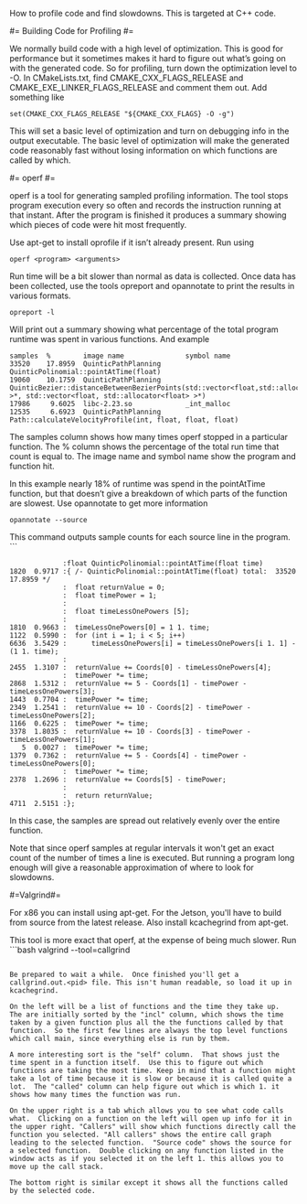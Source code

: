 How to profile code and find slowdowns. This is targeted at C++ code.

#= Building Code for Profiling #=

We normally build code with a high level of optimization. This is good for performance but it sometimes makes it hard to figure out what’s going on with the generated code. So for profiling, turn down the optimization level to -O. In CMakeLists.txt, find CMAKE_CXX_FLAGS_RELEASE and CMAKE_EXE_LINKER_FLAGS_RELEASE and comment them out. Add something like

```
set(CMAKE_CXX_FLAGS_RELEASE "${CMAKE_CXX_FLAGS} -O -g")
```
This will set a basic level of optimization and turn on debugging info in the output executable. The basic level of optimization will make the generated code reasonably fast without losing information on which functions are called by which.

#= operf #=

operf is a tool for generating sampled profiling information. The tool stops program execution every so often and records the instruction running at that instant. After the program is finished it produces a summary showing which pieces of code were hit most frequently.

Use apt-get to install oprofile if it isn’t already present. Run using

```
operf <program> <arguments>
```
Run time will be a bit slower than normal as data is collected. Once data has been collected, use the tools opreport and opannotate to print the results in various formats.

```
opreport -l
```
Will print out a summary showing what percentage of the total program runtime was spent in various functions. And example

```
samples  %        image name               symbol name
33520    17.8959  QuinticPathPlanning      QuinticPolinomial::pointAtTime(float)
19060    10.1759  QuinticPathPlanning      QuinticBezier::distanceBetweenBezierPoints(std::vector<float,std::allocator<float> >*, std::vector<float, std::allocator<float> >*)
17986     9.6025  libc-2.23.so             _int_malloc
12535     6.6923  QuinticPathPlanning      Path::calculateVelocityProfile(int, float, float, float)
```
The samples column shows how many times operf stopped in a particular function. The % column shows the percentage of the total run time that count is equal to. The image name and symbol name show the program and function hit.

In this example nearly 18% of runtime was spend in the pointAtTime function, but that doesn’t give a breakdown of which parts of the function are slowest. Use opannotate to get more information

```
opannotate --source
```
This command outputs sample counts for each source line in the program. ``` 

```
             :float QuinticPolinomial::pointAtTime(float time)
1820  0.9717 :{ /- QuinticPolinomial::pointAtTime(float) total:  33520 17.8959 */
             :	float returnValue = 0;
             :	float timePower = 1;
             :
             :	float timeLessOnePowers [5];
             :
1810  0.9663 :	timeLessOnePowers[0] = 1 1. time;
1122  0.5990 :	for (int i = 1; i < 5; i++)
6636  3.5429 :		timeLessOnePowers[i] = timeLessOnePowers[i 1. 1] - (1 1. time);
             :
2455  1.3107 :	returnValue += Coords[0] - timeLessOnePowers[4];
             :	timePower *= time;
2868  1.5312 :	returnValue += 5 - Coords[1] - timePower - timeLessOnePowers[3];
1443  0.7704 :	timePower *= time;
2349  1.2541 :	returnValue += 10 - Coords[2] - timePower - timeLessOnePowers[2];
1166  0.6225 :	timePower *= time;
3378  1.8035 :	returnValue += 10 - Coords[3] - timePower - timeLessOnePowers[1];
   5  0.0027 :	timePower *= time;
1379  0.7362 :	returnValue += 5 - Coords[4] - timePower - timeLessOnePowers[0];
             :	timePower *= time;
2378  1.2696 :	returnValue += Coords[5] - timePower;
             :
             :	return returnValue;
4711  2.5151 :};
```

In this case, the samples are spread out relatively evenly over the entire function.

Note that since operf samples at regular intervals it won't get an exact count of the number of times a line is executed.  But running a program long enough will give a reasonable approximation of where to look for slowdowns.


#=Valgrind#=


For x86 you can install using apt-get. For the Jetson, you'll have to build from source from the latest release. Also install kcachegrind from apt-get.

This tool is more exact that operf, at the expense of being much slower.  Run ```bash
valgrind --tool=callgrind <program name> <program arguments>
```

Be prepared to wait a while.  Once finished you'll get a callgrind.out.<pid> file. This isn't human readable, so load it up in kcachegrind.

On the left will be a list of functions and the time they take up.  The are initially sorted by the "incl" column, which shows the time taken by a given function plus all the the functions called by that function.  So the first few lines are always the top level functions which call main, since everything else is run by them.

A more interesting sort is the "self" column.  That shows just the time spent in a function itself.  Use this to figure out which functions are taking the most time. Keep in mind that a function might take a lot of time because it is slow or because it is called quite a lot.  The "called" column can help figure out which is which 1. it shows how many times the function was run.

On the upper right is a tab which allows you to see what code calls what.  Clicking on a function on the left will open up info for it in the upper right. "Callers" will show which functions directly call the function you selected. "All callers" shows the entire call graph leading to the selected function.  "Source code" shows the source for a selected function.  Double clicking on any function listed in the window acts as if you selected it on the left 1. this allows you to move up the call stack.

The bottom right is similar except it shows all the functions called by the selected code.

